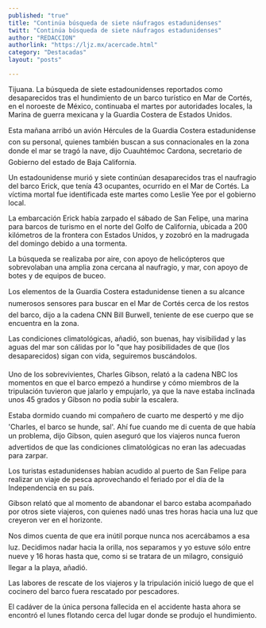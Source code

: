 ```yaml
---
published: "true"
title: "Continúa búsqueda de siete náufragos estadunidenses"
twitt: "Continúa búsqueda de siete náufragos estadunidenses"
author: "REDACCION"
authorlink: "https://ljz.mx/acercade.html"
category: "Destacadas"
layout: "posts"

---
```



  Tijuana. La búsqueda de siete estadounidenses reportados como desaparecidos tras el hundimiento de un barco turístico en Mar de Cortés, en el noroeste de México, continuaba el martes por autoridades locales, la Marina de guerra mexicana y la Guardia Costera de Estados Unidos.



  Esta mañana arribó un avión Hércules de la Guardia Costera estadunidense con su personal, quienes también buscan a sus connacionales en la zona donde el mar se tragó la nave, dijo Cuauhtémoc Cardona, secretario de Gobierno del estado de Baja California.



  Un estadounidense murió y siete continúan desaparecidos tras el naufragio del barco Erick, que tenía 43 ocupantes, ocurrido en el Mar de Cortés. La víctima mortal fue identificada este martes como Leslie Yee por el gobierno local.



  La embarcación Erick había zarpado el sábado de San Felipe, una marina para barcos de turismo en el norte del Golfo de California, ubicada a 200 kilómetros de la frontera con Estados Unidos, y zozobró en la madrugada del domingo debido a una tormenta.



  La búsqueda se realizaba por aire, con apoyo de helicópteros que sobrevolaban una amplia zona cercana al naufragio, y mar, con apoyo de botes y de equipos de buceo.



  Los elementos de la Guardia Costera estadunidense tienen a su alcance numerosos sensores para buscar en el Mar de Cortés cerca de los restos del barco, dijo a la cadena CNN Bill Burwell, teniente de ese cuerpo que se encuentra en la zona.



  Las condiciones climatológicas, añadió, son buenas, hay visibilidad y las aguas del mar son cálidas por lo "que hay posibilidades de que (los desaparecidos) sigan con vida, seguiremos buscándolos.



  Uno de los sobrevivientes, Charles Gibson, relató a la cadena NBC los momentos en que el barco empezó a hundirse y cómo miembros de la tripulación tuvieron que jalarlo y empujarlo, ya que la nave estaba inclinada unos 45 grados y Gibson no podía subir la escalera.



  Estaba dormido cuando mi compañero de cuarto me despertó y me dijo 'Charles, el barco se hunde, sal'. Ahí fue cuando me di cuenta de que había un problema, dijo Gibson, quien aseguró que los viajeros nunca fueron advertidos de que las condiciones climatológicas no eran las adecuadas para zarpar.



  Los turistas estadunidenses habían acudido al puerto de San Felipe para realizar un viaje de pesca aprovechando el feriado por el día de la Independencia en su país.



  Gibson relató que al momento de abandonar el barco estaba acompañado por otros siete viajeros, con quienes nadó unas tres horas hacia una luz que creyeron ver en el horizonte.



  Nos dimos cuenta de que era inútil porque nunca nos acercábamos a esa luz. Decidimos nadar hacia la orilla, nos separamos y yo estuve sólo entre nueve y 16 horas hasta que, como si se tratara de un milagro, consiguió llegar a la playa, añadió.



  Las labores de rescate de los viajeros y la tripulación inició luego de que el cocinero del barco fuera rescatado por pescadores.



  El cadáver de la única persona fallecida en el accidente hasta ahora se encontró el lunes flotando cerca del lugar donde se produjo el hundimiento.

